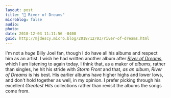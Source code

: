 ```yaml
---
layout: post
title: "🎵 River of Dreams"
microblog: false
audio: 
photo: 
date: 2018-12-03 11:11:56 -0400
guid: http://mjdescy.micro.blog/2018/12/03/river-of-dreams.html
---
```


I'm not a _huge_ Billy Joel fan, though I do have all his albums and respect him as an artist. I wish he had written another album after _[River of Dreams](https://itunes.apple.com/us/album/river-of-dreams/158619540)_, which I am listening to again today. I think that, as a maker of _albums_, rather than singles, he hit his stride with _Storm Front_ and that, _as an album_, _River of Dreams_ is his best. His earlier albums have higher highs and lower lows, and don't hold together as well, in my opinion. I prefer picking through his excellent _Greatest Hits_ collections rather than revisit the albums the songs come from.
